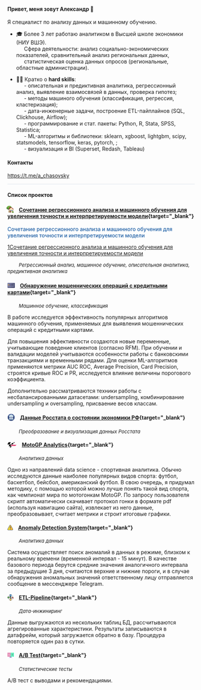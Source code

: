 #### Привет, меня зовут Александр &#x1F44B;

Я специалист по анализу данных и машинному обучению.  
* &#x1F393; Более 3 лет работаю аналитиком в Высшей школе экономики (НИУ ВШЭ).  
&ensp;&ensp;&ensp;Сфера деятельности: анализ социально-экономических показателей, сравнительный анализ региональных данных,  
&ensp;&ensp;&ensp;статистическая оценка данных опросов (региональные, областные администрации).
   
* 👷‍♂️ Кратко о **hard skills**:  
    &ensp;&ensp;&ensp;\- описательная и предиктивная аналитика, регрессионный анализ, выявление взаимосвязей в данных, проверка гипотез;  
    &ensp;&ensp;&ensp;\- методы машиного обучения (классификация, регрессия, кластеризация);  
    &ensp;&ensp;&ensp;\- дата-инженерные задачи, построение ETL-пайплайнов (SQL, Clickhouse, Airflow);  
    &ensp;&ensp;&ensp;\- программирование и стат. пакеты: Python, R, Stata, SPSS, Statistica;  
    &ensp;&ensp;&ensp;\- ML-алгоритмы и библиотеки: sklearn, xgboost, lightgbm, scipy, statsmodels, tensorflow, keras, pytorch, ;  
    &ensp;&ensp;&ensp;\- визуализация и BI (Superset, Redash, Tableau)

#### Контакты

https://t.me/a_chasovsky

<hr style='height:1px;border-width:0;background-color:#DAE2EA'>



#### Список проектов

#### <img src='img/logo-house.png' width='20' style='margin-left:-0.2em;vertical-align:-0.2em;'> &ensp; [Сочетание регрессионного анализа и машинного обучения для увеличения точности и интерпретируемости модели](https://a-chasovsky.github.io/house-prices/){target="_blank"}

<a
    href='https://a-chasovsky.github.io/house-prices/'
    style='text-decoration:none;font-weight:500;color:#1E5FA5;'
    target="_blank">
    Сочетание регрессионного анализа и машинного обучения для увеличения точности и интерпретируемости модели
    </a>

<a
    href='https://a-chasovsky.github.io/house-prices/'
    target="_blank">
    1Сочетание регрессионного анализа и машинного обучения для увеличения точности и интерпретируемости модели
    </a>

<font size='2'> &ensp; &ensp; &ensp; *Регрессионный анализ, машинное обучение, описательная аналитика, предиктивная аналитика* </font>



#### <img src='img/logo-credit-card.png' width='20' style='vertical-align:-0.28em;'> &ensp; [Обнаружение мошеннических операций с кредитными картами](https://a-chasovsky.github.io/credit-card-fraud-detection/){target="_blank"}

<font size='2'> &ensp; &ensp; &ensp; *Машинное обучение, классификация* </font>

В работе исследуется эффективность популярных алгоритмов машинного обучения, применяемых для выявления мошеннических операций с кредитными картами. 

Для повышения эффективности создаются новые переменные, учитывающие поведение клиентов (согласно RFM). При обучении и валидации моделей учитываются особенности работы с банковскими транзакциями и временными рядами. Для оценки ML-алгоритмов применяются метрики AUC ROC, Average Precision, Card Precision, строятся кривые ROC и PR, исследуется влияние величины порогового коэффициента. 

Дополнительно рассматриваются техники работы с несбалансированными датасетами: undersampling, комбинирование undersampling и oversampling, присваение весов классам. 

#### <img src='img/logo-economics.png' width='20' style='vertical-align:-0.28em;'> &ensp; [Данные Росстата о состоянии экономики РФ](https://a-chasovsky.github.io/economics-rus/){target="_blank"}

<font size='2'> &ensp; &ensp; &ensp; *Преобразование и визуализация данных Росстата* </font>





#### <img src='img/logo-motogp.png' width='25' style='vertical-align:-0.12em;'> &ensp; [MotoGP Analytics](https://a-chasovsky.github.io/motogp-analytics/){target="_blank"}

<font size='2'> &ensp; &ensp; &ensp; *Аналитика данных* </font>

Одно из направлений data science - спортивная аналитика. Обычно исследуются данные наиболее популярных видов спорта: футбол, баскетбол, бейсбол, американский футбол. В свою очередь, я придумал методику, с помощью которой можно лучше понять такой вид спорта, как чемпионат мира по мотогонкам MotoGP. По запросу пользователя скрипт автоматически скачивает протокол гонки в формате pdf (используя навигацию сайта), извлекает из него данные, преобразовывает, считает метрики и строит итоговые графики.  

#### <img src='img/logo-alert.png' width='15' style='vertical-align:-0.15em;'> &ensp; [Anomaly Detection System](https://github.com/a-chasovsky/kc_anomaly_detection_system){target="_blank"}

<font size='2'> &ensp; &ensp; &ensp; *Аналитика данных* </font>

Система осуществляет поиск аномалий в данных в режиме, близком к реальному времени (временной интервал - 15 минут). В качестве базового периода берутся средние значения аналогичного интервала за предыдущие 3 дня, считаются верхние и нижние пороги, и в случае обнаружения аномальных значений ответственному лицу отправляется сообщение в мессенджере Telegram.

#### <img src='img/logo-etl.png' width='17' style='vertical-align:-0.25em;'> &ensp; [ETL-Pipeline](https://github.com/a-chasovsky/kc_etl_pipeline){target="_blank"}

<font size='2'> &ensp; &ensp; &ensp; *Дата-инжиниринг* </font>

Данные выгружаются из нескольких таблиц БД, рассчитываются агрегированные характеристики. Результаты записываются в датафрейм, который загружается обратно в базу. Процедура повторяется один раз в сутки.

#### <img src='img/logo-ab.png' width='17' style='vertical-align:-0.33em;'> &ensp; [A/B Test](https://github.com/a-chasovsky/kc_ab_testing){target="_blank"}

<font size='2'> &ensp; &ensp; &ensp; *Статистические тесты* </font>

A/B тест с выводами и рекомендациями.